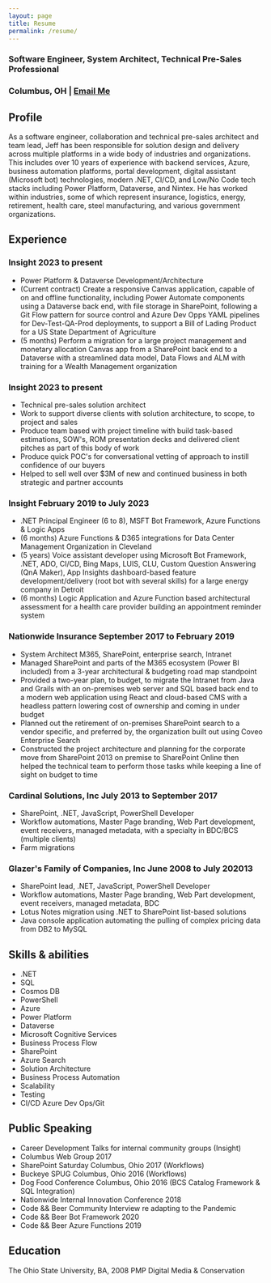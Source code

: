 ```yaml
---
layout: page
title: Resume
permalink: /resume/
---
```

### Software Engineer, System Architect, Technical Pre-Sales Professional
### Columbus, OH | [Email Me](mailto:jeffbreece@outlook.com)

## Profile
As a software engineer, collaboration and technical pre-sales architect
and team lead, Jeff has been responsible for solution design and
delivery across multiple platforms in a wide body of industries and
organizations. This includes over 10 years of experience with backend
services, Azure, business automation platforms, portal development,
digital assistant (Microsoft bot) technologies, modern .NET, CI/CD, and
Low/No Code tech stacks including Power Platform, Dataverse, and Nintex.
He has worked within industries, some of which represent insurance,
logistics, energy, retirement, health care, steel manufacturing, and
various government organizations.

## Experience
### Insight 2023 to present
-   Power Platform & Dataverse Development/Architecture
-   (Current contract) Create a responsive Canvas application, capable
    of on and offline functionality, including Power Automate components
    using a Dataverse back end, with file storage in SharePoint,
    following a Git Flow pattern for source control and Azure Dev Opps
    YAML pipelines for Dev-Test-QA-Prod deployments, to support a Bill
    of Lading Product for a US State Department of Agriculture
-   (5 months) Perform a migration for a large project management and
    monetary allocation Canvas app from a SharePoint back end to a
    Dataverse with a streamlined data model, Data Flows and ALM with
    training for a Wealth Management organization

### Insight 2023 to present
-   Technical pre-sales solution architect
-   Work to support diverse clients with solution architecture, to
    scope, to project and sales
-   Produce team based with project timeline with build task-based
    estimations, SOW's, ROM presentation decks and delivered client
    pitches as part of this body of work
-   Produce quick POC's for conversational vetting of approach to
    instill confidence of our buyers
-   Helped to sell well over \$3M of new and continued business in both
    strategic and partner accounts

### Insight February 2019 to July 2023
-   .NET Principal Engineer (6 to 8), MSFT Bot Framework, Azure
    Functions & Logic Apps
-   (6 months) Azure Functions & D365 integrations for Data Center
    Management Organization in Cleveland
-   (5 years) Voice assistant developer using Microsoft Bot Framework,
    .NET, ADO, CI/CD, Bing Maps, LUIS, CLU, Custom Question Answering
    (QnA Maker), App Insights dashboard-based feature
    development/delivery (root bot with several skills) for a large
    energy company in Detroit
-   (6 months) Logic Application and Azure Function based architectural
    assessment for a health care provider building an appointment
    reminder system

### Nationwide Insurance September 2017 to February 2019
-   System Architect M365, SharePoint, enterprise search, Intranet
-   Managed SharePoint and parts of the M365 ecosystem (Power BI
    included) from a 3-year architectural & budgeting road map
    standpoint
-   Provided a two-year plan, to budget, to migrate the Intranet from
    Java and Grails with an on-premises web server and SQL based back
    end to a modern web application using React and cloud-based CMS with
    a headless pattern lowering cost of ownership and coming in under
    budget
-   Planned out the retirement of on-premises SharePoint search to a
    vendor specific, and preferred by, the organization built out using
    Coveo Enterprise Search
-   Constructed the project architecture and planning for the corporate
    move from SharePoint 2013 on premise to SharePoint Online then
    helped the technical team to perform those tasks while keeping a
    line of sight on budget to time

### Cardinal Solutions, Inc July 2013 to September 2017
-   SharePoint, .NET, JavaScript, PowerShell Developer
-   Workflow automations, Master Page branding, Web Part development,
    event receivers, managed metadata, with a specialty in BDC/BCS
    (multiple clients)
-   Farm migrations

### Glazer's Family of Companies, Inc June 2008 to July 202013
-   SharePoint lead, .NET, JavaScript, PowerShell Developer
-   Workflow automations, Master Page branding, Web Part development,
    event receivers, managed metadata, BDC
-   Lotus Notes migration using .NET to SharePoint list-based solutions
-   Java console application automating the pulling of complex pricing
    data from DB2 to MySQL

## Skills & abilities
-   .NET
-   SQL
-   Cosmos DB
-   PowerShell
-   Azure
-   Power Platform
-   Dataverse
-   Microsoft Cognitive Services
-   Business Process Flow
-   SharePoint
-   Azure Search
-   Solution Architecture
-   Business Process Automation
-   Scalability
-   Testing
-   CI/CD Azure Dev Ops/Git

## Public Speaking
-   Career Development Talks for internal community groups (Insight)
-   Columbus Web Group 2017
-   SharePoint Saturday Columbus, Ohio 2017 (Workflows)
-   Buckeye SPUG Columbus, Ohio 2016 (Workflows)
-   Dog Food Conference Columbus, Ohio 2016 (BCS Catalog Framework & SQL Integration)
-   Nationwide Internal Innovation Conference 2018
-   Code && Beer Community Interview re adapting to the Pandemic
-   Code && Beer Bot Framework 2020
-   Code && Beer Azure Functions 2019

## Education
The Ohio State University, BA, 2008
PMP Digital Media & Conservation